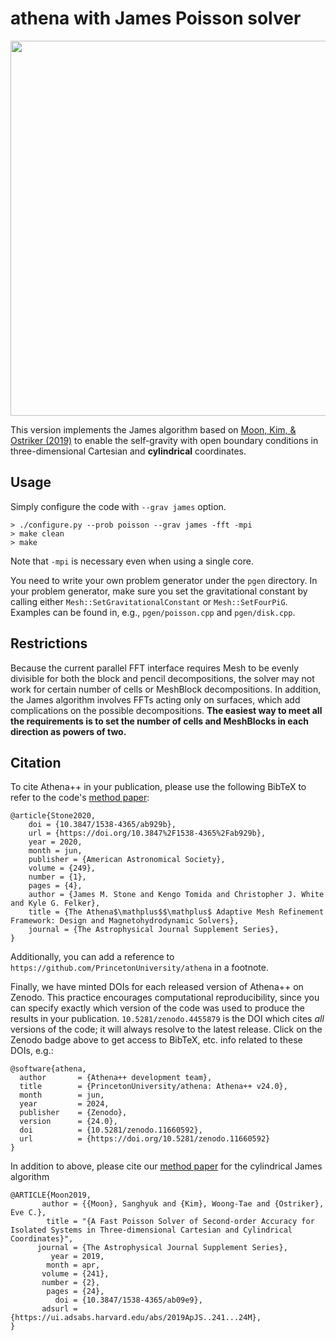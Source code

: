 athena with James Poisson solver
======

<p align="center">
<img src="https://github.com/user-attachments/assets/d1c7fd6a-39a8-4d73-8596-d8d76374abc5" width="600">
</p>

This version implements the James algorithm based on [Moon, Kim, & Ostriker (2019)](https://ui.adsabs.harvard.edu/abs/2019ApJS..241...24M/abstract) to enable the self-gravity with open boundary conditions in three-dimensional Cartesian and **cylindrical** coordinates.

## Usage
Simply configure the code with `--grav james` option.
```
> ./configure.py --prob poisson --grav james -fft -mpi
> make clean
> make
```
Note that `-mpi` is necessary even when using a single core.

You need to write your own problem generator under the `pgen` directory. In your problem generator, make sure you set the gravitational constant by calling either `Mesh::SetGravitationalConstant` or `Mesh::SetFourPiG`. Examples can be found in, e.g., `pgen/poisson.cpp` and `pgen/disk.cpp`. 

## Restrictions
Because the current parallel FFT interface requires Mesh to be evenly divisible for both the block and pencil decompositions, the solver may not work for certain number of cells or MeshBlock decompositions. In addition, the James algorithm involves FFTs acting only on surfaces, which add complications on the possible decompositions. **The easiest way to meet all the requirements is to set the number of cells and MeshBlocks in each direction as powers of two.**

## Citation
To cite Athena++ in your publication, please use the following BibTeX to refer to the code's [method paper](https://ui.adsabs.harvard.edu/abs/2020ApJS..249....4S/abstract):
```
@article{Stone2020,
	doi = {10.3847/1538-4365/ab929b},
	url = {https://doi.org/10.3847%2F1538-4365%2Fab929b},
	year = 2020,
	month = jun,
	publisher = {American Astronomical Society},
	volume = {249},
	number = {1},
	pages = {4},
	author = {James M. Stone and Kengo Tomida and Christopher J. White and Kyle G. Felker},
	title = {The Athena$\mathplus$$\mathplus$ Adaptive Mesh Refinement Framework: Design and Magnetohydrodynamic Solvers},
	journal = {The Astrophysical Journal Supplement Series},
}
```
Additionally, you can add a reference to `https://github.com/PrincetonUniversity/athena` in a footnote.

Finally, we have minted DOIs for each released version of Athena++ on Zenodo. This practice encourages computational reproducibility, since you can specify exactly which version of the code was used to produce the results in your publication. `10.5281/zenodo.4455879` is the DOI which cites _all_ versions of the code; it will always resolve to the latest release. Click on the Zenodo badge above to get access to BibTeX, etc. info related to these DOIs, e.g.:

```
@software{athena,
  author       = {Athena++ development team},
  title        = {PrincetonUniversity/athena: Athena++ v24.0},
  month        = jun,
  year         = 2024,
  publisher    = {Zenodo},
  version      = {24.0},
  doi          = {10.5281/zenodo.11660592},
  url          = {https://doi.org/10.5281/zenodo.11660592}
}
```

In addition to above, please cite our [method paper](https://ui.adsabs.harvard.edu/abs/2019ApJS..241...24M/abstract) for the cylindrical James algorithm  
```
@ARTICLE{Moon2019,
       author = {{Moon}, Sanghyuk and {Kim}, Woong-Tae and {Ostriker}, Eve C.},
        title = "{A Fast Poisson Solver of Second-order Accuracy for Isolated Systems in Three-dimensional Cartesian and Cylindrical Coordinates}",
      journal = {The Astrophysical Journal Supplement Series},
         year = 2019,
        month = apr,
       volume = {241},
       number = {2},
        pages = {24},
          doi = {10.3847/1538-4365/ab09e9},
       adsurl = {https://ui.adsabs.harvard.edu/abs/2019ApJS..241...24M},
}
```
